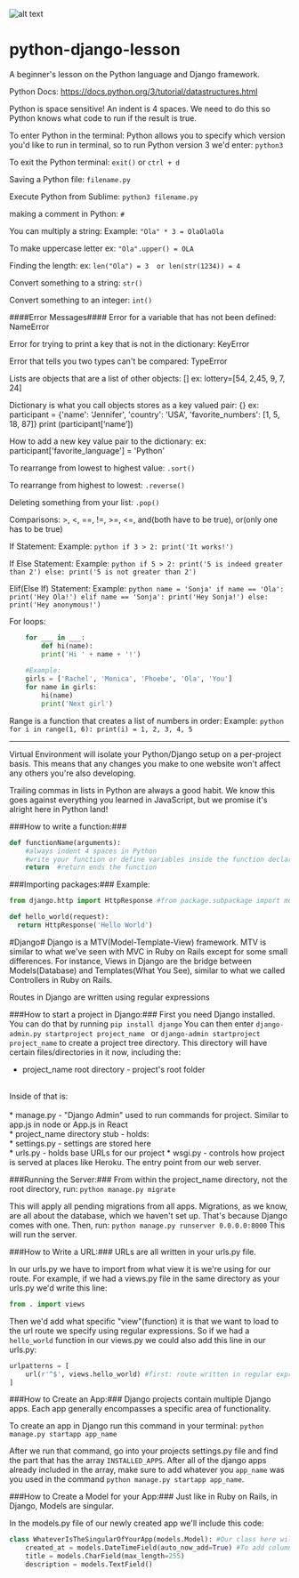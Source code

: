 ![alt text](https://samueleresca.net/wp-content/uploads/2015/12/python-django-logo.jpg "Python & Django")

# python-django-lesson
A beginner's lesson on the Python language and Django framework.

Python Docs: https://docs.python.org/3/tutorial/datastructures.html

Python is space sensitive! An indent is 4 spaces. We need to do this so Python knows what code to run if the result is true.

To enter Python in the terminal: Python allows you to specify which version you'd like to run in terminal, so to run Python version 3 we'd enter: `python3`

To exit the Python terminal: `exit()` or `ctrl + d`

Saving a Python file: `filename.py`

Execute Python from Sublime: `python3 filename.py`

making a comment in Python: `#`

You can multiply a string: Example: `"Ola" * 3 = OlaOlaOla`

To make uppercase letter
   ex: `"Ola".upper() = OLA`

Finding the length:
   ex: `len("Ola") = 3  or len(str(1234)) = 4`

Convert something to a string: `str()`

Convert something to an integer: `int()`

####Error Messages####
Error for a variable that has not been defined: NameError

Error for trying to print a key that is not in the dictionary: KeyError

Error that tells you two types can't be compared: TypeError

Lists are objects that are a list of other objects:
    []  ex: lottery=[54, 2,45, 9, 7, 24]

Dictionary is what you call objects stores as a key valued pair:
    {} ex: participant = {'name': 'Jennifer', 'country': 'USA', 'favorite_numbers': [1, 5, 18, 87]}
    print (participant[‘name’])

How to add a new key value pair to the dictionary:
    ex: participant['favorite_language'] = 'Python'

To rearrange from lowest to highest value: `.sort()`

To rearrange from highest to lowest: `.reverse()`

Deleting something from your list: `.pop()`

Comparisons:
    >, <, ==, !=, >=, <=, and(both have to be true), or(only one has to be true)

If Statement:
    Example:
    ```python
    if 3 > 2:
        print('It works!')
    ```

If Else Statement:
    Example:
    ```python
    if 5 > 2:
        print('5 is indeed greater than 2')
    else:
        print('5 is not greater than 2')
    ```

Elif(Else If) Statement:
    Example:
    ```python
    name = 'Sonja'
    if name == 'Ola':
        print('Hey Ola!')
    elif name == 'Sonja':
        print('Hey Sonja!')
    else:
        print('Hey anonymous!')
    ```

For loops:
```python
    for ___ in ___:
        def hi(name):
        print('Hi ' + name + '!')
    
    #Example:
    girls = ['Rachel', 'Monica', 'Phoebe', 'Ola', 'You']
    for name in girls:
        hi(name)
        print('Next girl')
```

Range is a function that creates a list of numbers in order:
    Example:
    ```python
    for i in range(1, 6):
        print(i) = 1, 2, 3, 4, 5
    ```
<hr/>

Virtual Environment will isolate your Python/Django setup on a per-project basis. This means that any changes you make to one website won't affect any others you're also developing.

Trailing commas in lists in Python are always a good habit. We know this goes against everything you learned in JavaScript, but we promise it's alright here in Python land!

###How to write a function:###
```python
def functionName(arguments):
    #always indent 4 spaces in Python
    #write your function or define variables inside the function declaration
    return  #return ends the function
```

###Importing packages:###
Example:
```python
from django.http import HttpResponse #from package.subpackage import module 

def hello_world(request):
  return HttpResponse('Hello World')
```

#Django#
Django is a MTV(Model-Template-View) framework. MTV is similar to what we've seen with MVC in Ruby on Rails except for some small differences. For instance, Views in Django are the bridge between Models(Database) and Templates(What You See), similar to what we called Controllers in Ruby on Rails.

Routes in Django are written using regular expressions

###How to start a project in Django:###
First you need Django installed. You can do that by running
`pip install django`
You can then enter
`django-admin.py startproject project_name ` or `django-admin startproject project_name`
to create a project tree directory. This directory will have certain files/directories in it now, including the: <br>
* project_name root directory - project's root folder<br>
<br>
Inside of that is:<br>
<br>
* manage.py - "Django Admin" used to run commands for project. Similar to app.js in node or App.js in React<br>
* project_name directory stub - holds: <br> 
    * settings.py - settings are stored here<br>
    * urls.py - holds base URLs for our project
    * wsgi.py - controls how project is served at places like Heroku. The entry point from our web server.

###Running the Server:###
From within the project_name directory, not the root directory, run: 
`python manage.py migrate`

This will apply all pending migrations from all apps. Migrations, as we know, are all about the database, which we haven't set up. That's because Django comes with one. Then, run:
`python manage.py runserver 0.0.0.0:8000`
This will run the server.

###How to Write a URL:###
URLs are all written in your urls.py file.

In our urls.py we have to import from what view it is we're using for our route. For example, if we had a views.py file in the same directory as your urls.py we'd write this line:
```python
from . import views
```
Then we'd add what specific "view"(function) it is that we want to load to the url route we specify using regular expressions. So if we had a `hello_world` function in our views.py we could also add this line in our urls.py:
```python
urlpatterns = [
    url(r'^$', views.hello_world) #first: route written in regular expression(this example is a blank string, aka the root), second: the view you're rendering on that route
]
```

###How to Create an App:###
Django projects contain multiple Django apps. Each app generally encompasses a specific area of functionality.

To create an app in Django run this command in your terminal:
`python manage.py startapp app_name`

After we run that command, go into your projects settings.py file and find the part that has the array `INSTALLED_APPS`. After all of the django apps already included in the array, make sure to add whatever you `app_name` was you used in the command `python manage.py startapp app_name`.

###How to Create a Model for your App:###
Just like in Ruby on Rails, in Django, Models are singular.

In the models.py file of our newly created app we'll include this code:
```python
class WhateverIsTheSingularOfYourApp(models.Model): #Our class here will inherit from the base class models.Model because we're making it a Model. (models.Model) is the base class that our models are going to extend.
    created_at = models.DateTimeField(auto_now_add=True) #To add columns to our table we add attributes to our class
    title = models.CharField(max_length=255)
    description = models.TextField()
```



